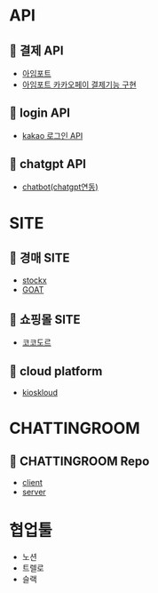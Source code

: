 # API

## :link: 결제 API
* [아임포트](https://admin.portone.io/auth/signin)
* [아임포트 카카오페이 결제기능 구현](https://ksyy.tistory.com/267)

## :link: login API

* [kakao 로그인 API](https://developers.kakao.com/docs/latest/ko/kakaologin/rest-api)

## :link: chatgpt API
* [chatbot(chatgpt연동)](https://platform.openai.com/docs/api-reference/introduction)


# SITE

## :link: 경매 SITE
* [stockx](https://stockx.com/)
* [GOAT](https://www.goat.com/)

## :link: 쇼핑몰 SITE
* [코코도르](https://www.cocodor.co.kr/)

## :link: cloud platform
* [kioskloud](https://kioskloud.io/)
  
# CHATTINGROOM

## :link: CHATTINGROOM Repo
* [client](https://github.com/dmlgus0458/chatapp-client)
* [server](https://github.com/dmlgus0458/chatapp)


# 협업툴
* 노션
* 트렐로
* 슬랙



